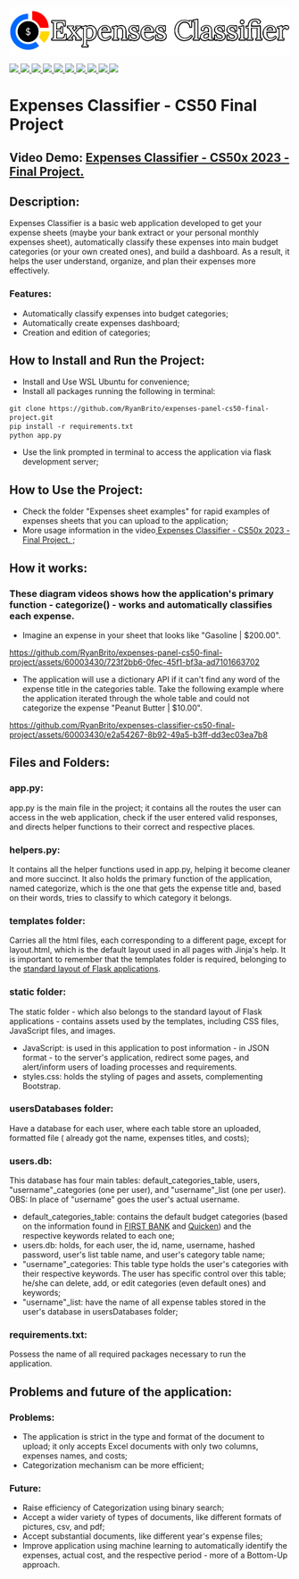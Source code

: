 ![Application Banner](README/banner.png)

<div align="left" style="margin-top: -1%">
    <a href="https://www.python.org/">
        <image src="https://img.shields.io/badge/Python-FFD43B?style=for-the-badge&logo=python&logoColor=blue">
    </a>
    <a href="https://flask.palletsprojects.com/en/2.3.x/">
        <image src="https://img.shields.io/badge/flask-%23000.svg?style=for-the-badge&logo=flask&logoColor=white">
    </a>
    <a href="https://www.sqlite.org/index.html">
        <image src="https://img.shields.io/badge/sqlite-%2307405e.svg?style=for-the-badge&logo=sqlite&logoColor=white">
    </a>
    <a href="https://www.w3.org/html/">
        <image src="https://img.shields.io/badge/HTML5-E34F26?style=for-the-badge&logo=html5&logoColor=white">
    </a>
    <a href="https://www.w3.org/Style/CSS/Overview.en.html">
        <image src="https://img.shields.io/badge/CSS3-1572B6?style=for-the-badge&logo=css3&logoColor=white">
    </a>
    <a href="https://developer.mozilla.org/en-US/docs/Web/JavaScript">
        <image src="https://img.shields.io/badge/JavaScript-323330?style=for-the-badge&logo=javascript&logoColor=F7DF1E">
    </a>
    <a href="https://getbootstrap.com/">
        <image src="https://img.shields.io/badge/Bootstrap-563D7C?style=for-the-badge&logo=bootstrap&logoColor=white">
    </a>
    <a href="https://www.json.org/json-en.html">
        <image src="https://img.shields.io/badge/json-5E5C5C?style=for-the-badge&logo=json&logoColor=white">
    </a>
    <a href="https://matplotlib.org/">
        <image src="https://img.shields.io/badge/Matplotlib-%23ffffff.svg?style=for-the-badge&logo=Matplotlib&logoColor=black">
    </a>
    <a href="https://pandas.pydata.org/">
        <image src="https://img.shields.io/badge/pandas-%23150458.svg?style=for-the-badge&logo=pandas&logoColor=white">
    </a>
</div>

# Expenses Classifier - CS50 Final Project
## Video Demo: [ Expenses Classifier - CS50x 2023 - Final Project. ](https://www.youtube.com/watch?v=-oqbUjXRCGQ)
## Description:
Expenses Classifier is a basic web application developed to get your expense sheets (maybe your bank extract or your personal monthly expenses sheet), automatically classify these expenses into main budget categories (or your own created ones), and build a dashboard. As a result, it helps the user understand, organize, and plan their expenses more effectively.

### Features:
* Automatically classify expenses into budget categories;
* Automatically create expenses dashboard;
* Creation and edition of categories;

## How to Install and Run the Project:
* Install and Use WSL Ubuntu for convenience;
* Install all packages running the following in terminal:
```
git clone https://github.com/RyanBrito/expenses-panel-cs50-final-project.git
pip install -r requirements.txt
python app.py
```
* Use the link prompted in terminal to access the application via flask development server;

## How to Use the Project:
* Check the folder "Expenses sheet examples" for rapid examples of expenses sheets that you can upload to the application;
* More usage information in the video[ Expenses Classifier - CS50x 2023 - Final Project. ](https://www.youtube.com/watch?v=-oqbUjXRCGQ);

## How it works:
### These diagram videos shows how the application's primary function - categorize() - works and automatically classifies each expense.
* Imagine an expense in your sheet that looks like "Gasoline | $200.00".<br>


https://github.com/RyanBrito/expenses-panel-cs50-final-project/assets/60003430/723f2bb6-0fec-45f1-bf3a-ad7101663702



* The application will use a dictionary API  if it can't find any word of the expense title in the categories table. Take the following example where the application iterated through the whole table and could not categorize the expense "Peanut Butter | $10.00".<br>


https://github.com/RyanBrito/expenses-classifier-cs50-final-project/assets/60003430/e2a54267-8b92-49a5-b3ff-dd3ec03ea7b8



## Files and Folders:
### app.py:
 app.py is the main file in the project; it contains all the routes the user can access in the web application, check if the user entered valid responses, and directs helper functions to their correct and respective places.

### helpers.py:
 It contains all the helper functions used in app.py, helping it become cleaner and more succinct. It also holds the primary function of the application, named categorize, which is the one that gets the expense title and, based on their words, tries to classify to which category it belongs.

### templates folder:
 Carries all the html files, each corresponding to a different page, except for layout.html, which is the default layout used in all pages with Jinja's help. It is important to remember that the templates folder is required, belonging to the [standard layout of Flask applications](https://flask.palletsprojects.com/en/2.3.x/tutorial/layout/).

### static folder:
The static folder - which also belongs to the standard layout of Flask applications - contains assets used by the templates, including CSS files, JavaScript files, and images.
* JavaScript: is used in this application to post information - in JSON format - to the server's application, redirect some pages, and alert/inform users of loading processes and requirements.
* styles.css: holds the styling of pages and assets, complementing Bootstrap.

### usersDatabases folder:
Have a database for each user, where each table store an uploaded, formatted file ( already got the name, expenses titles, and costs);

### users.db:
 This database has four main tables: default_categories_table, users, "username"_categories (one per user), and "username"_list (one per user). OBS: In place of "username" goes the user's actual username.
 * default_categories_table: contains the default budget categories (based on the information found in [FIRST BANK](https://localfirstbank.com/article/budgeting-101-personal-budget-categories/) and [Quicken](https://www.quicken.com/blog/budget-categories/)) and the respective keywords related to each one;
 * users.db: holds, for each user, the id, name, username, hashed password, user's list table name, and user's category table name;
 * "username"_categories: This table type holds the user's categories with their respective keywords. The user has specific control over this table; he/she can delete, add, or edit categories (even default ones) and keywords;
 * "username"_list: have the name of all expense tables stored in the user's database in usersDatabases folder;

### requirements.txt:
Possess the name of all required packages necessary to run the application.

## Problems and future of the application:
### Problems:
* The application is strict in the type and format of the document to upload; it only accepts Excel documents with only two columns, expenses names, and costs;
* Categorization mechanism can be more efficient;
### Future:
* Raise efficiency of Categorization using binary search;
* Accept a wider variety of types of documents, like different formats of pictures, csv, and pdf;
* Accept substantial documents, like different year's expense files;
* Improve application using machine learning to automatically identify the expenses, actual cost, and the respective period - more of a Bottom-Up approach.
